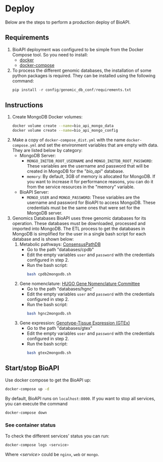 # Deploy

Below are the steps to perform a production deploy of BioAPI.


## Requirements

1. BioAPI deployment was configured to be simple from the Docker Compose tool. So you need to install:
    - [docker](https://docs.docker.com/desktop/#download-and-install)
    - [docker-compose](https://docs.docker.com/compose/install/)
2. To process the different genomic databases, the installation of some python packages is required. They can be installed using the following command:
    ```python
    pip install -r config/genomic_db_conf/requirements.txt
    ```

## Instructions

1. Create MongoDB Docker volumes:
    ```bash
    docker volume create --name=bio_api_mongo_data
    docker volume create --name=bio_api_mongo_config
    ```
2. Make a copy of `docker-compose_dist.yml` with the name `docker-compose.yml` and set the environment variables that are empty with data. They are listed below by category:
    - MongoDB Server:
        - `MONGO_INITDB_ROOT_USERNAME` and `MONGO_INITDB_ROOT_PASSWORD`: These variables are the username and password that will be created in MongoDB for the "*bio_api*" database.  
        - `memory`: By default, 3GB of memory is allocated for MongoDB. If you want to increase it for performance reasons, you can do it from the service resources in the "memory" variable.
    - BioAPI Server:
        - `MONGO_USER` and `MONGO_PASSWORD`: These variables are the username and password for BioAPI to access MongoDB. These credentials must be the same ones that were set for the MongoDB server.
3. Genomics Databases
BioAPI uses three genomic databases for its operation. These databases must be downloaded, processed and imported into MongoDB. The ETL process to get the databases in MongoDB is simplified for the user in a single bash script for each database and is shown below:  
    1. Metabolic pathways: [ConsensusPathDB](http://cpdb.molgen.mpg.de/)  
        - Go to the path "databases/cpdb"
        - Edit the empty variables `user` and `password` with the credentials configured in step 2. 
        - Run the bash script:  
            ```bash
            bash cpdb2mongodb.sh
            ```
    2. Gene nomenclature: [HUGO Gene Nomenclature Committee](https://www.genenames.org/)
        - Go to the path "databases/hgnc"
        - Edit the empty variables `user` and `password` with the credentials configured in step 2. 
        - Run the bash script:  
            ```bash
            bash hgnc2mongodb.sh
            ```             
    3. Gene expression: [Genotype-Tissue Expression (GTEx)](https://gtexportal.org/home/)
        - Go to the path "databases/gtex"
        - Edit the empty variables `user` and `password` with the credentials configured in step 2. 
        - Run the bash script:  
            ```bash
            bash gtex2mongodb.sh
            ```
## Start/stop BioAPI

Use docker compose to get the BioAPI up: 
```bash
docker-compose up -d
```  
By default, BioAPI runs on `localhost:8000`.
If you want to stop all services, you can execute the command
```bash
docker-compose down
```
### See container status

To check the different services' status you can run:
```bash
docker-compose logs <service>
```

Where  *\<service\>* could be `nginx`, `web` or `mongo`.